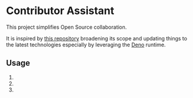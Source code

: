 # Contributor Assistant

This project simplifies Open Source collaboration.  

It is inspired by [this repository](https://github.com/cla-assistant/github-action) broadening its scope and updating things to the latest technologies especially by leveraging the [Deno](https://deno.land) runtime.

## Usage 
1. 
2. 
3. 